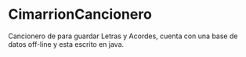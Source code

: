 # CimarrionCancionero
Cancionero de para guardar Letras y Acordes, cuenta con una base de datos off-line y esta escrito en java.
